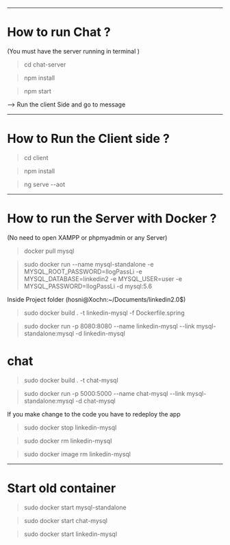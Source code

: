 

-----------------------------------------------------------------------------------------------------------------------------

# How to run Chat ?

(You must have the server running in terminal )

> cd chat-server

> npm install

> npm start

--> Run the client Side and go to message 

-----------------------------------------------------------------------------------------------------------------------------
# How to Run the Client side ?

> cd client

> npm install

> ng serve --aot

-----------------------------------------------------------------------------------------------------------------------------

# How to run the Server with Docker ? 
(No need to open XAMPP or phpmyadmin or any Server)

> docker pull mysql

> sudo docker run --name mysql-standalone -e MYSQL_ROOT_PASSWORD=IlogPassLi -e MYSQL_DATABASE=linkedin2 -e MYSQL_USER=user -e MYSQL_PASSWORD=IlogPassLi -d mysql:5.6

Inside Project folder (hosni@Xochn:~/Documents/linkedin2.0$)

> sudo docker build . -t linkedin-mysql -f Dockerfile.spring

> sudo docker run -p 8080:8080 --name linkedin-mysql --link mysql-standalone:mysql -d linkedin-mysql

# chat

> sudo docker build . -t chat-mysql

> sudo docker run -p 5000:5000 --name chat-mysql --link mysql-standalone:mysql -d chat-mysql


If you make change to the code you have to redeploy the app 

> sudo docker stop linkedin-mysql

> sudo docker rm linkedin-mysql

> sudo docker image rm linkedin-mysql


----------------------------------

# Start old container

> sudo docker start mysql-standalone

> sudo docker start chat-mysql

> sudo docker start linkedin-mysql

